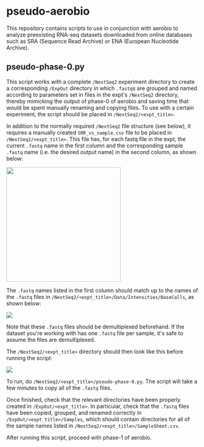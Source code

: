 # pseudo-aerobio
This repository contains scripts to use in conjunction with aerobio to analyze preexisting RNA-seq datasets downloaded from online databases such as SRA (Sequence Read Archive) or ENA (European Nucleotide Archive).

## pseudo-phase-0.py
This script works with a complete `/NextSeq2` experiment directory to create a corresponding 
`/ExpOut` directory in which `.fastq`s are grouped and named according to parameters set in files in the expt's 
`/NextSeq2` directory, thereby mimicking the output of phase-0 of aerobio and saving time that would be spent manually renaming and copying files. To use with a certain experiment, the script should be placed in `/NextSeq2/<expt_title>`. 

In addition to the normally required `/NextSeq2` file structure (see below), it requires a manually created
`SRR_vs_sample.csv` file to be placed in `/NextSeq2/<expt_title>`. This file has, for each fastq file in the expt, 
the current `.fastq` name in the first column and the corresponding sample `.fastq` name (i.e. the desired output name) in the second column, as shown below:

<img src="https://raw.githubusercontent.com/weissjy/pseudo-aerobio/master/images/readme_SRR_vs_sample.png" align="center" height="300" width="300" >

The `.fastq` names listed in the first column should match up to the names of the `.fastq` files in `/NextSeq2/<expt_title>/Data/Intensities/BaseCalls`, as shown below:

<img src="https://raw.githubusercontent.com/weissjy/pseudo-aerobio/master/images/readme_BaseCalls.png" align="center" >

Note that these `.fastq` files should be demultiplexed beforehand. If the dataset you're working with has one `.fastq` file per sample, it's safe to assume the files are demultiplexed.

The `/NextSeq2/<expt_title>` directory should then look like this before running the script:

<img src="https://raw.githubusercontent.com/weissjy/pseudo-aerobio/master/images/example_NextSeq2_dir.png" align="center" >

To run, do `/NextSeq2/<expt_title>/pseudo-phase-0.py`. The script will take a few minutes to copy all of the `.fastq` files.

Once finished, check that the relevant directories have been properly created in `/ExpOut/<expt_title>`. In particular, check that the `.fastq` files have been copied, grouped, and renamed correctly in `/ExpOut/<expt_title>/Samples`, which should contain directories for all of the sample names listed in `/NextSeq2/<expt_title>/SampleSheet.csv`.

After running this script, proceed with phase-1 of aerobio.
